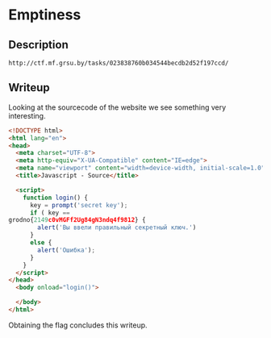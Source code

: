 # Emptiness

## Description
```
http://ctf.mf.grsu.by/tasks/023838760b034544becdb2d52f197ccd/
```

## Writeup

Looking at the sourcecode of the website we see something very interesting. <br/>
```html
<!DOCTYPE html>
<html lang="en">
<head>
  <meta charset="UTF-8">
  <meta http-equiv="X-UA-Compatible" content="IE=edge">
  <meta name="viewport" content="width=device-width, initial-scale=1.0">
  <title>Javascript - Source</title>

  <script>
    function login() {
      key = prompt('secret key');
      if ( key == 
grodno{2149c0vMGFf2Ug84gN3ndq4f9812} {
        alert('Вы ввели правильный секретный ключ.')
      }
      else {
        alert('Ошибка');
      }
    }
  </script>
</head>
  <body onload="login()">

  </body>
</html>
```

Obtaining the flag concludes this writeup. 